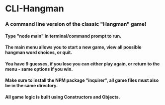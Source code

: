 # CLI-Hangman

### A command line version of the classic "Hangman" game!

#### Type "node main" in terminal/command prompt to run.
#### The main menu allows you to start a new game, view all possible hangman word choices, or quit.
#### You have 9 guesses, if you lose you can either play again, or return to the menu - same options if you win.

#### Make sure to install the NPM package "inquirer", all game files must also be in the same directory.  
#### All game logic is built using Constructors and Objects.
